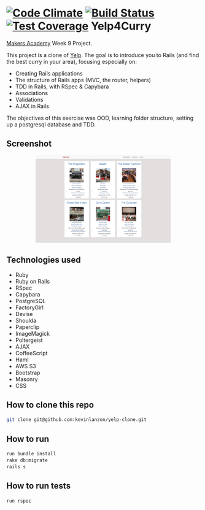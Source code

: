 [![Code Climate](https://codeclimate.com/github/kevinlanzon/yelp-clone/badges/gpa.svg)](https://codeclimate.com/github/kevinlanzon/yelp-clone)
[![Build Status](https://travis-ci.org/kevinlanzon/yelp-clone.svg?branch=master)](https://travis-ci.org/kevinlanzon/yelp-clone)
[![Test Coverage](https://codeclimate.com/github/kevinlanzon/yelp-clone/badges/coverage.svg)](https://codeclimate.com/github/kevinlanzon/yelp-clone/coverage)
Yelp4Curry
==========
[Makers Academy](http://www.makersacademy.com) Week 9 Project.

This project is a clone of [Yelp](http://www.yelp.co.uk/). The goal is to introduce you to Rails (and find the best curry in your area), focusing especially on:

- Creating Rails applications
- The structure of Rails apps (MVC, the router, helpers)
- TDD in Rails, with RSpec & Capybara
- Associations
- Validations
- AJAX in Rails

The objectives of this exercise was OOD, learning folder structure, setting up a postgresql database and TDD.

Screenshot
---
<div align="center">
        <img width="70%" src="/app/assets/images/curry_4_yelp.jpg">

</div>

Technologies used
----
- Ruby
- Ruby on Rails
- RSpec
- Capybara
- PostgreSQL
- FactoryGirl
- Devise
- Shoulda
- Paperclip
- ImageMagick
- Poltergeist
- AJAX
- CoffeeScript
- Haml
- AWS S3
- Bootstrap
- Masonry
- CSS

How to clone this repo
----
```sh
git clone git@github.com:kevinlanzon/yelp-clone.git
```

How to run
----
```sh
run bundle install
rake db:migrate
rails s
```

How to run tests
----
```sh
run rspec
```
